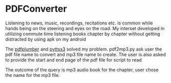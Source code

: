 # PDFConverter
Listening to news, music, recordings, recitations etc. is common while hands being on the steering and eyes on the road. My interset developed in utilizing commute time listening books chapter by chapter without getting distracted by using apk on my android<br>

The [pdfplumber](https://pypi.org/project/pdfplumber/0.1.2/) and [pyttsx3](https://pypi.org/project/pyttsx3/) solved my problem. pdf2mp3.py ask user the pdf file name to convert and mp3 file name to create. The user is also asked to provide the start and end page of the pdf file for script to read<br>

The outcome of the query is mp3 audio book for the chapter, user chose the name for the mp3 file.

